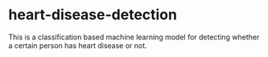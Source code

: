 # heart-disease-detection
This is a classification based machine learning model for detecting whether a certain person has heart disease or not.
